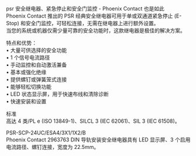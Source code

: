 psr 安全继电器、紧急停止和安全门监控 - Phoenix Contact 也是如此 <br>
Phoenix Contact 推出的 PSR 经典安全继电器可用于单或双通道紧急停止 (E-Stop) 和安全门监控，可轻松连接，无需在继电器上进行额外设置。<br>
当您的系统或机器仅需少量可靠的安全功能时，这款继电器是极佳的解决方案。<br>

特点和优势：<br>
• 大量可供选择的安全功能<br>
• 1 个信号电流路径<br>
• 手动监控和自动激活兼备<br>
• 基本或强化绝缘<br>
• 提供螺钉或弹簧笼式连接<br>
• 能够轻松切换功能<br>
• LED 状态显示屏，用于快速布线和清除诊断<br>
• 快速安装和设置<br>

标准<br>
高达 4 类/PL e (ISO 13849-1)、SILCL 3 (IEC 62061)、SIL 3 (IEC 61508)。<br>

PSR-SCP-24UC/ESA4/3X1/1X2/B<br>
Phoenix Contact 2963763 DIN 导轨安装安全继电器具有 LED 显示屏、3 个启用电流路径、螺钉连接，宽度为 22.5mm。<br>
